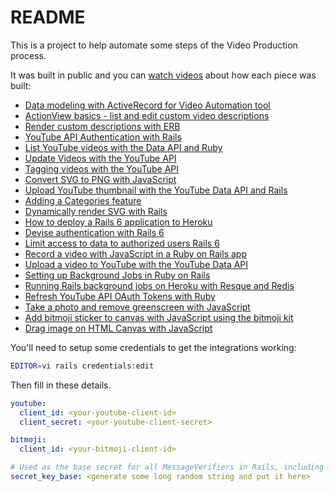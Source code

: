 # README

This is a project to help automate some steps of the Video Production process.

It was built in public and you can [watch
videos](https://www.youtube.com/playlist?list=PLS6F722u-R6ILDUeteD-A_q6Ja4SH8v95)
about how each piece was built:

- [Data modeling with ActiveRecord for Video Automation tool](https://www.youtube.com/watch?v=n_5z4FDBbqI&list=PLS6F722u-R6ILDUeteD-A_q6Ja4SH8v95&index=1)
- [ActionView basics - list and edit custom video descriptions](https://www.youtube.com/watch?v=JispE3mZtXg&list=PLS6F722u-R6ILDUeteD-A_q6Ja4SH8v95&index=2)
- [Render custom descriptions with ERB](https://www.youtube.com/watch?v=Br6nk3gFjDE&list=PLS6F722u-R6ILDUeteD-A_q6Ja4SH8v95&index=3)
- [YouTube API Authentication with Rails](https://www.youtube.com/watch?v=KDkLQAcsCXg&list=PLS6F722u-R6ILDUeteD-A_q6Ja4SH8v95&index=4)
- [List YouTube videos with the Data API and Ruby](https://www.youtube.com/watch?v=hVfyqmN6ILE&list=PLS6F722u-R6ILDUeteD-A_q6Ja4SH8v95&index=5)
- [Update Videos with the YouTube API](https://www.youtube.com/watch?v=ae-azSl5-EI&list=PLS6F722u-R6ILDUeteD-A_q6Ja4SH8v95&index=6)
- [Tagging videos with the YouTube API](https://www.youtube.com/watch?v=zDx41b54UWs&list=PLS6F722u-R6ILDUeteD-A_q6Ja4SH8v95&index=7)
- [Convert SVG to PNG with JavaScript](https://www.youtube.com/watch?v=-oXRpzLyz6Q&list=PLS6F722u-R6ILDUeteD-A_q6Ja4SH8v95&index=8)
- [Upload YouTube thumbnail with the YouTube Data API and Rails](https://www.youtube.com/watch?v=r5PIzDmRups&list=PLS6F722u-R6ILDUeteD-A_q6Ja4SH8v95&index=9)
- [Adding a Categories feature](https://www.youtube.com/watch?v=WJXLwQGwqDI&list=PLS6F722u-R6ILDUeteD-A_q6Ja4SH8v95&index=10)
- [Dynamically render SVG with Rails](https://www.youtube.com/watch?v=Ij7l-yOWaso&list=PLS6F722u-R6ILDUeteD-A_q6Ja4SH8v95&index=11)
- [How to deploy a Rails 6 application to Heroku](https://www.youtube.com/watch?v=3wmMtHz2zpY&list=PLS6F722u-R6ILDUeteD-A_q6Ja4SH8v95&index=12)
- [Devise authentication with Rails 6](https://www.youtube.com/watch?v=zl6iJLlmUog&list=PLS6F722u-R6ILDUeteD-A_q6Ja4SH8v95&index=13)
- [Limit access to data to authorized users Rails 6](https://www.youtube.com/watch?v=LU1g0pTMXhk&list=PLS6F722u-R6ILDUeteD-A_q6Ja4SH8v95&index=14)
- [Record a video with JavaScript in a Ruby on Rails app](https://www.youtube.com/watch?v=fqgnOEjakDg&list=PLS6F722u-R6ILDUeteD-A_q6Ja4SH8v95&index=15)
- [Upload a video to YouTube with the YouTube Data API](https://www.youtube.com/watch?v=I5EvTSytDIM&list=PLS6F722u-R6ILDUeteD-A_q6Ja4SH8v95&index=16)
- [Setting up Background Jobs in Ruby on Rails](https://www.youtube.com/watch?v=5Z21WARO7P8&list=PLS6F722u-R6ILDUeteD-A_q6Ja4SH8v95&index=17)
- [Running Rails background jobs on Heroku with Resque and Redis](https://www.youtube.com/watch?v=seC6MnKvbnI&list=PLS6F722u-R6ILDUeteD-A_q6Ja4SH8v95&index=18)
- [Refresh YouTube API OAuth Tokens with Ruby](https://www.youtube.com/watch?v=KCsw_eTVpIM&list=PLS6F722u-R6ILDUeteD-A_q6Ja4SH8v95&index=19)
- [Take a photo and remove greenscreen with JavaScript](https://www.youtube.com/watch?v=6cwsNpvp6vo&list=PLS6F722u-R6ILDUeteD-A_q6Ja4SH8v95&index=20)
- [Add bitmoji sticker to canvas with JavaScript using the bitmoji kit](https://www.youtube.com/watch?v=DQKIcWvXNLk&list=PLS6F722u-R6ILDUeteD-A_q6Ja4SH8v95&index=21)
- [Drag image on HTML Canvas with JavaScript](https://www.youtube.com/watch?v=6dpxrBTESvQ&list=PLS6F722u-R6ILDUeteD-A_q6Ja4SH8v95&index=22)


You'll need to setup some credentials to get the integrations working:

```sh
EDITOR=vi rails credentials:edit
```

Then fill in these details.

```yml
youtube:
  client_id: <your-youtube-client-id>
  client_secret: <your-youtube-client-secret>

bitmoji:
  client_id: <your-bitmoji-client-id>

# Used as the base secret for all MessageVerifiers in Rails, including the one protecting cookies.
secret_key_base: <generate some long random string and put it here>
```
